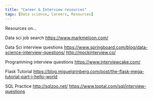 ```yaml
---
title: "Career & Interview resources"
tags: [Data science, Careers, Resources]
---
```


Resources on...

Data sci job search
https://www.markmeloon.com/

Data Sci interview questions
https://www.springboard.com/blog/data-science-interview-questions/
http://mockinterview.co/

Programming interview questions
https://www.interviewcake.com/

Flask Tutorial
https://blog.miguelgrinberg.com/post/the-flask-mega-tutorial-part-i-hello-world

SQL Practice
http://sqlzoo.net/
https://www.toptal.com/sql/interview-questions
